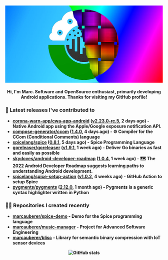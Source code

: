 <p align="center">
	<img src="https://raw.githubusercontent.com/marcauberer/marcauberer/master/images/frontpage-image.jpg">
	<br><br>
	<b>Hi, I'm Marc. Software and OpenSource enthusiast, primarily developing Android applications. Thanks for visiting my GitHub profile!
</p>

### 🚀 Latest releases I've contributed to


- [corona-warn-app/cwa-app-android](https://github.com/corona-warn-app/cwa-app-android) ([v2.23.0-rc.5](https://github.com/corona-warn-app/cwa-app-android/releases/tag/v2.23.0-rc.5), 2 days ago) - Native Android app using the Apple/Google exposure notification API.
- [compose-generator/ccom](https://github.com/compose-generator/ccom) ([1.4.0](https://github.com/compose-generator/ccom/releases/tag/1.4.0), 4 days ago) - ⚙️ Compiler for the CCom (Conditional Comments) language
- [spicelang/spice](https://github.com/spicelang/spice) ([0.8.1](https://github.com/spicelang/spice/releases/tag/0.8.1), 5 days ago) - Spice Programming Language
- [goreleaser/goreleaser](https://github.com/goreleaser/goreleaser) ([v1.9.1](https://github.com/goreleaser/goreleaser/releases/tag/v1.9.1), 1 week ago) - Deliver Go binaries as fast and easily as possible
- [skydoves/android-developer-roadmap](https://github.com/skydoves/android-developer-roadmap) ([1.0.4](https://github.com/skydoves/android-developer-roadmap/releases/tag/1.0.4), 1 week ago) - 🗺 The 2022 Android Developer Roadmap suggests learning paths to understanding Android development.
- [spicelang/spice-setup-action](https://github.com/spicelang/spice-setup-action) ([v1.0.2](https://github.com/spicelang/spice-setup-action/releases/tag/v1.0.2), 4 weeks ago) - GitHub Action to setup Spice 
- [pygments/pygments](https://github.com/pygments/pygments) ([2.12.0](https://github.com/pygments/pygments/releases/tag/2.12.0), 1 month ago) - Pygments is a generic syntax highlighter written in Python

### 👨‍💻 Repositories I created recently
- [marcauberer/spice-demo](https://github.com/marcauberer/spice-demo) - Demo for the Spice programming language
- [marcauberer/music-manager](https://github.com/marcauberer/music-manager) - Project for Advanced Software Engineering
- [marcauberer/blisc](https://github.com/marcauberer/blisc) - Library for semantic binary compression with IoT sensor devices

<p align="center">
	<img src="https://github-readme-stats.vercel.app/api?username=marcauberer&show_icons=true&theme=dark" alt="GitHub stats">
</p>
